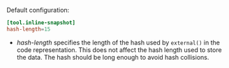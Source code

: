 

Default configuration:

``` toml
[tool.inline-snapshot]
hash-length=15
```

* *hash-length* specifies the length of the hash used by `external()` in the code representation.
    This does not affect the hash length used to store the data.
    The hash should be long enough to avoid hash collisions.
